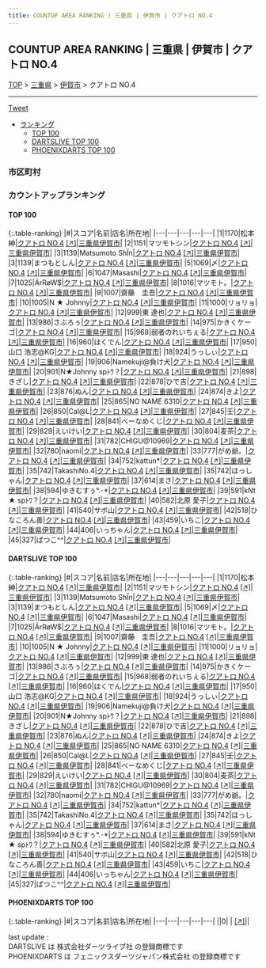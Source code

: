 ```yaml
---
title: COUNTUP AREA RANKING | 三重県 | 伊賀市 | クアトロ NO.4
---
```

## COUNTUP AREA RANKING | 三重県 | 伊賀市 | クアトロ NO.4

[TOP](/darts/rank/) > [三重県](/darts/rank/三重県/) > [伊賀市](/darts/rank/三重県/伊賀市/) > クアトロ NO.4

___

<a href="https://twitter.com/share?ref_src=twsrc%5Etfw" data-text="COUNTUP AREA RANKING | 三重県伊賀市クアトロ NO.4" class="twitter-share-button" data-hashtags="DARTSLIVE,PHOENIXDARTS,darts,ダーツ" data-show-count="false">Tweet</a>

* [ランキング](#カウントアップランキング)
    * [TOP 100](#top-100)
    * [DARTSLIVE TOP 100](#dartslive-top-100)
    * [PHOENIXDARTS TOP 100](#phoenixdarts-top-100)

### 市区町村

<ul>

</ul>

### カウントアップランキング

#### TOP 100



{:.table-ranking}
|#|スコア|名前|店名|所在地|
|---|---|---|---|---|
|1|1170|<span class="rank-name-dl">松本 紳</span>|<a href="/darts/rank/shops/e6d2e05e696a06ec0d9b047a20a7ba1e.html">クアトロ NO.4</a> <a href="https://search.dartslive.com/jp/shop/e6d2e05e696a06ec0d9b047a20a7ba1e">[↗]</a>|<a href="/darts/rank/三重県/伊賀市">三重県伊賀市</a>|
|2|1151|<span class="rank-name-dl">マツモトシン</span>|<a href="/darts/rank/shops/e6d2e05e696a06ec0d9b047a20a7ba1e.html">クアトロ NO.4</a> <a href="https://search.dartslive.com/jp/shop/e6d2e05e696a06ec0d9b047a20a7ba1e">[↗]</a>|<a href="/darts/rank/三重県/伊賀市">三重県伊賀市</a>|
|3|1139|<span class="rank-name-dl">Matsumoto ShÏn</span>|<a href="/darts/rank/shops/e6d2e05e696a06ec0d9b047a20a7ba1e.html">クアトロ NO.4</a> <a href="https://search.dartslive.com/jp/shop/e6d2e05e696a06ec0d9b047a20a7ba1e">[↗]</a>|<a href="/darts/rank/三重県/伊賀市">三重県伊賀市</a>|
|3|1139|<span class="rank-name-dl">まつもとしん</span>|<a href="/darts/rank/shops/e6d2e05e696a06ec0d9b047a20a7ba1e.html">クアトロ NO.4</a> <a href="https://search.dartslive.com/jp/shop/e6d2e05e696a06ec0d9b047a20a7ba1e">[↗]</a>|<a href="/darts/rank/三重県/伊賀市">三重県伊賀市</a>|
|5|1069|<span class="rank-name-dl">〆</span>|<a href="/darts/rank/shops/e6d2e05e696a06ec0d9b047a20a7ba1e.html">クアトロ NO.4</a> <a href="https://search.dartslive.com/jp/shop/e6d2e05e696a06ec0d9b047a20a7ba1e">[↗]</a>|<a href="/darts/rank/三重県/伊賀市">三重県伊賀市</a>|
|6|1047|<span class="rank-name-dl">Masashi</span>|<a href="/darts/rank/shops/e6d2e05e696a06ec0d9b047a20a7ba1e.html">クアトロ NO.4</a> <a href="https://search.dartslive.com/jp/shop/e6d2e05e696a06ec0d9b047a20a7ba1e">[↗]</a>|<a href="/darts/rank/三重県/伊賀市">三重県伊賀市</a>|
|7|1025|<span class="rank-name-dl">ÄrRøW$</span>|<a href="/darts/rank/shops/e6d2e05e696a06ec0d9b047a20a7ba1e.html">クアトロ NO.4</a> <a href="https://search.dartslive.com/jp/shop/e6d2e05e696a06ec0d9b047a20a7ba1e">[↗]</a>|<a href="/darts/rank/三重県/伊賀市">三重県伊賀市</a>|
|8|1016|<span class="rank-name-dl">マツモト。</span>|<a href="/darts/rank/shops/e6d2e05e696a06ec0d9b047a20a7ba1e.html">クアトロ NO.4</a> <a href="https://search.dartslive.com/jp/shop/e6d2e05e696a06ec0d9b047a20a7ba1e">[↗]</a>|<a href="/darts/rank/三重県/伊賀市">三重県伊賀市</a>|
|9|1007|<span class="rank-name-dl">齋藤　圭吾</span>|<a href="/darts/rank/shops/e6d2e05e696a06ec0d9b047a20a7ba1e.html">クアトロ NO.4</a> <a href="https://search.dartslive.com/jp/shop/e6d2e05e696a06ec0d9b047a20a7ba1e">[↗]</a>|<a href="/darts/rank/三重県/伊賀市">三重県伊賀市</a>|
|10|1005|<span class="rank-name-dl">N ★ Johnny</span>|<a href="/darts/rank/shops/e6d2e05e696a06ec0d9b047a20a7ba1e.html">クアトロ NO.4</a> <a href="https://search.dartslive.com/jp/shop/e6d2e05e696a06ec0d9b047a20a7ba1e">[↗]</a>|<a href="/darts/rank/三重県/伊賀市">三重県伊賀市</a>|
|11|1000|<span class="rank-name-dl">リョリョ</span>|<a href="/darts/rank/shops/e6d2e05e696a06ec0d9b047a20a7ba1e.html">クアトロ NO.4</a> <a href="https://search.dartslive.com/jp/shop/e6d2e05e696a06ec0d9b047a20a7ba1e">[↗]</a>|<a href="/darts/rank/三重県/伊賀市">三重県伊賀市</a>|
|12|999|<span class="rank-name-dl">東 達也</span>|<a href="/darts/rank/shops/e6d2e05e696a06ec0d9b047a20a7ba1e.html">クアトロ NO.4</a> <a href="https://search.dartslive.com/jp/shop/e6d2e05e696a06ec0d9b047a20a7ba1e">[↗]</a>|<a href="/darts/rank/三重県/伊賀市">三重県伊賀市</a>|
|13|986|<span class="rank-name-dl">さぶろぅ</span>|<a href="/darts/rank/shops/e6d2e05e696a06ec0d9b047a20a7ba1e.html">クアトロ NO.4</a> <a href="https://search.dartslive.com/jp/shop/e6d2e05e696a06ec0d9b047a20a7ba1e">[↗]</a>|<a href="/darts/rank/三重県/伊賀市">三重県伊賀市</a>|
|14|975|<span class="rank-name-dl">かきくケーゴ</span>|<a href="/darts/rank/shops/e6d2e05e696a06ec0d9b047a20a7ba1e.html">クアトロ NO.4</a> <a href="https://search.dartslive.com/jp/shop/e6d2e05e696a06ec0d9b047a20a7ba1e">[↗]</a>|<a href="/darts/rank/三重県/伊賀市">三重県伊賀市</a>|
|15|968|<span class="rank-name-dl">弱者のれいちぇる</span>|<a href="/darts/rank/shops/e6d2e05e696a06ec0d9b047a20a7ba1e.html">クアトロ NO.4</a> <a href="https://search.dartslive.com/jp/shop/e6d2e05e696a06ec0d9b047a20a7ba1e">[↗]</a>|<a href="/darts/rank/三重県/伊賀市">三重県伊賀市</a>|
|16|960|<span class="rank-name-dl">ほくでん</span>|<a href="/darts/rank/shops/e6d2e05e696a06ec0d9b047a20a7ba1e.html">クアトロ NO.4</a> <a href="https://search.dartslive.com/jp/shop/e6d2e05e696a06ec0d9b047a20a7ba1e">[↗]</a>|<a href="/darts/rank/三重県/伊賀市">三重県伊賀市</a>|
|17|950|<span class="rank-name-dl">山口 浩志@KG</span>|<a href="/darts/rank/shops/e6d2e05e696a06ec0d9b047a20a7ba1e.html">クアトロ NO.4</a> <a href="https://search.dartslive.com/jp/shop/e6d2e05e696a06ec0d9b047a20a7ba1e">[↗]</a>|<a href="/darts/rank/三重県/伊賀市">三重県伊賀市</a>|
|18|924|<span class="rank-name-dl">うっしぃ</span>|<a href="/darts/rank/shops/e6d2e05e696a06ec0d9b047a20a7ba1e.html">クアトロ NO.4</a> <a href="https://search.dartslive.com/jp/shop/e6d2e05e696a06ec0d9b047a20a7ba1e">[↗]</a>|<a href="/darts/rank/三重県/伊賀市">三重県伊賀市</a>|
|19|906|<span class="rank-name-dl">Namekuji@負け犬</span>|<a href="/darts/rank/shops/e6d2e05e696a06ec0d9b047a20a7ba1e.html">クアトロ NO.4</a> <a href="https://search.dartslive.com/jp/shop/e6d2e05e696a06ec0d9b047a20a7ba1e">[↗]</a>|<a href="/darts/rank/三重県/伊賀市">三重県伊賀市</a>|
|20|901|<span class="rank-name-dl">N★Johnny spﾄﾜ？</span>|<a href="/darts/rank/shops/e6d2e05e696a06ec0d9b047a20a7ba1e.html">クアトロ NO.4</a> <a href="https://search.dartslive.com/jp/shop/e6d2e05e696a06ec0d9b047a20a7ba1e">[↗]</a>|<a href="/darts/rank/三重県/伊賀市">三重県伊賀市</a>|
|21|898|<span class="rank-name-dl">きざし</span>|<a href="/darts/rank/shops/e6d2e05e696a06ec0d9b047a20a7ba1e.html">クアトロ NO.4</a> <a href="https://search.dartslive.com/jp/shop/e6d2e05e696a06ec0d9b047a20a7ba1e">[↗]</a>|<a href="/darts/rank/三重県/伊賀市">三重県伊賀市</a>|
|22|878|<span class="rank-name-dl">ひで吉</span>|<a href="/darts/rank/shops/e6d2e05e696a06ec0d9b047a20a7ba1e.html">クアトロ NO.4</a> <a href="https://search.dartslive.com/jp/shop/e6d2e05e696a06ec0d9b047a20a7ba1e">[↗]</a>|<a href="/darts/rank/三重県/伊賀市">三重県伊賀市</a>|
|23|876|<span class="rank-name-dl">ぬん</span>|<a href="/darts/rank/shops/e6d2e05e696a06ec0d9b047a20a7ba1e.html">クアトロ NO.4</a> <a href="https://search.dartslive.com/jp/shop/e6d2e05e696a06ec0d9b047a20a7ba1e">[↗]</a>|<a href="/darts/rank/三重県/伊賀市">三重県伊賀市</a>|
|24|874|<span class="rank-name-dl">きよ</span>|<a href="/darts/rank/shops/e6d2e05e696a06ec0d9b047a20a7ba1e.html">クアトロ NO.4</a> <a href="https://search.dartslive.com/jp/shop/e6d2e05e696a06ec0d9b047a20a7ba1e">[↗]</a>|<a href="/darts/rank/三重県/伊賀市">三重県伊賀市</a>|
|25|865|<span class="rank-name-dl">NO NAME 6310</span>|<a href="/darts/rank/shops/e6d2e05e696a06ec0d9b047a20a7ba1e.html">クアトロ NO.4</a> <a href="https://search.dartslive.com/jp/shop/e6d2e05e696a06ec0d9b047a20a7ba1e">[↗]</a>|<a href="/darts/rank/三重県/伊賀市">三重県伊賀市</a>|
|26|850|<span class="rank-name-dl">Cal@L</span>|<a href="/darts/rank/shops/e6d2e05e696a06ec0d9b047a20a7ba1e.html">クアトロ NO.4</a> <a href="https://search.dartslive.com/jp/shop/e6d2e05e696a06ec0d9b047a20a7ba1e">[↗]</a>|<a href="/darts/rank/三重県/伊賀市">三重県伊賀市</a>|
|27|845|<span class="rank-name-dl">壬</span>|<a href="/darts/rank/shops/e6d2e05e696a06ec0d9b047a20a7ba1e.html">クアトロ NO.4</a> <a href="https://search.dartslive.com/jp/shop/e6d2e05e696a06ec0d9b047a20a7ba1e">[↗]</a>|<a href="/darts/rank/三重県/伊賀市">三重県伊賀市</a>|
|28|841|<span class="rank-name-dl">べーなめくじ</span>|<a href="/darts/rank/shops/e6d2e05e696a06ec0d9b047a20a7ba1e.html">クアトロ NO.4</a> <a href="https://search.dartslive.com/jp/shop/e6d2e05e696a06ec0d9b047a20a7ba1e">[↗]</a>|<a href="/darts/rank/三重県/伊賀市">三重県伊賀市</a>|
|29|829|<span class="rank-name-dl">えいけい</span>|<a href="/darts/rank/shops/e6d2e05e696a06ec0d9b047a20a7ba1e.html">クアトロ NO.4</a> <a href="https://search.dartslive.com/jp/shop/e6d2e05e696a06ec0d9b047a20a7ba1e">[↗]</a>|<a href="/darts/rank/三重県/伊賀市">三重県伊賀市</a>|
|30|804|<span class="rank-name-dl">麦茶</span>|<a href="/darts/rank/shops/e6d2e05e696a06ec0d9b047a20a7ba1e.html">クアトロ NO.4</a> <a href="https://search.dartslive.com/jp/shop/e6d2e05e696a06ec0d9b047a20a7ba1e">[↗]</a>|<a href="/darts/rank/三重県/伊賀市">三重県伊賀市</a>|
|31|782|<span class="rank-name-dl">CHIGU@10969</span>|<a href="/darts/rank/shops/e6d2e05e696a06ec0d9b047a20a7ba1e.html">クアトロ NO.4</a> <a href="https://search.dartslive.com/jp/shop/e6d2e05e696a06ec0d9b047a20a7ba1e">[↗]</a>|<a href="/darts/rank/三重県/伊賀市">三重県伊賀市</a>|
|32|780|<span class="rank-name-dl">naomi</span>|<a href="/darts/rank/shops/e6d2e05e696a06ec0d9b047a20a7ba1e.html">クアトロ NO.4</a> <a href="https://search.dartslive.com/jp/shop/e6d2e05e696a06ec0d9b047a20a7ba1e">[↗]</a>|<a href="/darts/rank/三重県/伊賀市">三重県伊賀市</a>|
|33|777|<span class="rank-name-dl">がめ爺。</span>|<a href="/darts/rank/shops/e6d2e05e696a06ec0d9b047a20a7ba1e.html">クアトロ NO.4</a> <a href="https://search.dartslive.com/jp/shop/e6d2e05e696a06ec0d9b047a20a7ba1e">[↗]</a>|<a href="/darts/rank/三重県/伊賀市">三重県伊賀市</a>|
|34|752|<span class="rank-name-dl">kattun*</span>|<a href="/darts/rank/shops/e6d2e05e696a06ec0d9b047a20a7ba1e.html">クアトロ NO.4</a> <a href="https://search.dartslive.com/jp/shop/e6d2e05e696a06ec0d9b047a20a7ba1e">[↗]</a>|<a href="/darts/rank/三重県/伊賀市">三重県伊賀市</a>|
|35|742|<span class="rank-name-dl">TakashiNo.4</span>|<a href="/darts/rank/shops/e6d2e05e696a06ec0d9b047a20a7ba1e.html">クアトロ NO.4</a> <a href="https://search.dartslive.com/jp/shop/e6d2e05e696a06ec0d9b047a20a7ba1e">[↗]</a>|<a href="/darts/rank/三重県/伊賀市">三重県伊賀市</a>|
|35|742|<span class="rank-name-dl">ほっしゃん</span>|<a href="/darts/rank/shops/e6d2e05e696a06ec0d9b047a20a7ba1e.html">クアトロ NO.4</a> <a href="https://search.dartslive.com/jp/shop/e6d2e05e696a06ec0d9b047a20a7ba1e">[↗]</a>|<a href="/darts/rank/三重県/伊賀市">三重県伊賀市</a>|
|37|614|<span class="rank-name-dl">まさ</span>|<a href="/darts/rank/shops/e6d2e05e696a06ec0d9b047a20a7ba1e.html">クアトロ NO.4</a> <a href="https://search.dartslive.com/jp/shop/e6d2e05e696a06ec0d9b047a20a7ba1e">[↗]</a>|<a href="/darts/rank/三重県/伊賀市">三重県伊賀市</a>|
|38|594|<span class="rank-name-dl">ゆきむすぅ°.･*</span>|<a href="/darts/rank/shops/e6d2e05e696a06ec0d9b047a20a7ba1e.html">クアトロ NO.4</a> <a href="https://search.dartslive.com/jp/shop/e6d2e05e696a06ec0d9b047a20a7ba1e">[↗]</a>|<a href="/darts/rank/三重県/伊賀市">三重県伊賀市</a>|
|39|591|<span class="rank-name-dl">kNt ★ spﾄﾜ？</span>|<a href="/darts/rank/shops/e6d2e05e696a06ec0d9b047a20a7ba1e.html">クアトロ NO.4</a> <a href="https://search.dartslive.com/jp/shop/e6d2e05e696a06ec0d9b047a20a7ba1e">[↗]</a>|<a href="/darts/rank/三重県/伊賀市">三重県伊賀市</a>|
|40|582|<span class="rank-name-dl">北原 愛子</span>|<a href="/darts/rank/shops/e6d2e05e696a06ec0d9b047a20a7ba1e.html">クアトロ NO.4</a> <a href="https://search.dartslive.com/jp/shop/e6d2e05e696a06ec0d9b047a20a7ba1e">[↗]</a>|<a href="/darts/rank/三重県/伊賀市">三重県伊賀市</a>|
|41|540|<span class="rank-name-dl">サボ山</span>|<a href="/darts/rank/shops/e6d2e05e696a06ec0d9b047a20a7ba1e.html">クアトロ NO.4</a> <a href="https://search.dartslive.com/jp/shop/e6d2e05e696a06ec0d9b047a20a7ba1e">[↗]</a>|<a href="/darts/rank/三重県/伊賀市">三重県伊賀市</a>|
|42|518|<span class="rank-name-dl">ひなころん善</span>|<a href="/darts/rank/shops/e6d2e05e696a06ec0d9b047a20a7ba1e.html">クアトロ NO.4</a> <a href="https://search.dartslive.com/jp/shop/e6d2e05e696a06ec0d9b047a20a7ba1e">[↗]</a>|<a href="/darts/rank/三重県/伊賀市">三重県伊賀市</a>|
|43|459|<span class="rank-name-dl">いちこ</span>|<a href="/darts/rank/shops/e6d2e05e696a06ec0d9b047a20a7ba1e.html">クアトロ NO.4</a> <a href="https://search.dartslive.com/jp/shop/e6d2e05e696a06ec0d9b047a20a7ba1e">[↗]</a>|<a href="/darts/rank/三重県/伊賀市">三重県伊賀市</a>|
|44|406|<span class="rank-name-dl">いっちゃん</span>|<a href="/darts/rank/shops/e6d2e05e696a06ec0d9b047a20a7ba1e.html">クアトロ NO.4</a> <a href="https://search.dartslive.com/jp/shop/e6d2e05e696a06ec0d9b047a20a7ba1e">[↗]</a>|<a href="/darts/rank/三重県/伊賀市">三重県伊賀市</a>|
|45|327|<span class="rank-name-dl">ぱつこ^^</span>|<a href="/darts/rank/shops/e6d2e05e696a06ec0d9b047a20a7ba1e.html">クアトロ NO.4</a> <a href="https://search.dartslive.com/jp/shop/e6d2e05e696a06ec0d9b047a20a7ba1e">[↗]</a>|<a href="/darts/rank/三重県/伊賀市">三重県伊賀市</a>|


#### DARTSLIVE TOP 100



{:.table-ranking}
|#|スコア|名前|店名|所在地|
|---|---|---|---|---|
|1|1170|<span class="rank-name-dl">松本 紳</span>|<a href="/darts/rank/shops/e6d2e05e696a06ec0d9b047a20a7ba1e.html">クアトロ NO.4</a> <a href="https://search.dartslive.com/jp/shop/e6d2e05e696a06ec0d9b047a20a7ba1e">[↗]</a>|<a href="/darts/rank/三重県/伊賀市">三重県伊賀市</a>|
|2|1151|<span class="rank-name-dl">マツモトシン</span>|<a href="/darts/rank/shops/e6d2e05e696a06ec0d9b047a20a7ba1e.html">クアトロ NO.4</a> <a href="https://search.dartslive.com/jp/shop/e6d2e05e696a06ec0d9b047a20a7ba1e">[↗]</a>|<a href="/darts/rank/三重県/伊賀市">三重県伊賀市</a>|
|3|1139|<span class="rank-name-dl">Matsumoto ShÏn</span>|<a href="/darts/rank/shops/e6d2e05e696a06ec0d9b047a20a7ba1e.html">クアトロ NO.4</a> <a href="https://search.dartslive.com/jp/shop/e6d2e05e696a06ec0d9b047a20a7ba1e">[↗]</a>|<a href="/darts/rank/三重県/伊賀市">三重県伊賀市</a>|
|3|1139|<span class="rank-name-dl">まつもとしん</span>|<a href="/darts/rank/shops/e6d2e05e696a06ec0d9b047a20a7ba1e.html">クアトロ NO.4</a> <a href="https://search.dartslive.com/jp/shop/e6d2e05e696a06ec0d9b047a20a7ba1e">[↗]</a>|<a href="/darts/rank/三重県/伊賀市">三重県伊賀市</a>|
|5|1069|<span class="rank-name-dl">〆</span>|<a href="/darts/rank/shops/e6d2e05e696a06ec0d9b047a20a7ba1e.html">クアトロ NO.4</a> <a href="https://search.dartslive.com/jp/shop/e6d2e05e696a06ec0d9b047a20a7ba1e">[↗]</a>|<a href="/darts/rank/三重県/伊賀市">三重県伊賀市</a>|
|6|1047|<span class="rank-name-dl">Masashi</span>|<a href="/darts/rank/shops/e6d2e05e696a06ec0d9b047a20a7ba1e.html">クアトロ NO.4</a> <a href="https://search.dartslive.com/jp/shop/e6d2e05e696a06ec0d9b047a20a7ba1e">[↗]</a>|<a href="/darts/rank/三重県/伊賀市">三重県伊賀市</a>|
|7|1025|<span class="rank-name-dl">ÄrRøW$</span>|<a href="/darts/rank/shops/e6d2e05e696a06ec0d9b047a20a7ba1e.html">クアトロ NO.4</a> <a href="https://search.dartslive.com/jp/shop/e6d2e05e696a06ec0d9b047a20a7ba1e">[↗]</a>|<a href="/darts/rank/三重県/伊賀市">三重県伊賀市</a>|
|8|1016|<span class="rank-name-dl">マツモト。</span>|<a href="/darts/rank/shops/e6d2e05e696a06ec0d9b047a20a7ba1e.html">クアトロ NO.4</a> <a href="https://search.dartslive.com/jp/shop/e6d2e05e696a06ec0d9b047a20a7ba1e">[↗]</a>|<a href="/darts/rank/三重県/伊賀市">三重県伊賀市</a>|
|9|1007|<span class="rank-name-dl">齋藤　圭吾</span>|<a href="/darts/rank/shops/e6d2e05e696a06ec0d9b047a20a7ba1e.html">クアトロ NO.4</a> <a href="https://search.dartslive.com/jp/shop/e6d2e05e696a06ec0d9b047a20a7ba1e">[↗]</a>|<a href="/darts/rank/三重県/伊賀市">三重県伊賀市</a>|
|10|1005|<span class="rank-name-dl">N ★ Johnny</span>|<a href="/darts/rank/shops/e6d2e05e696a06ec0d9b047a20a7ba1e.html">クアトロ NO.4</a> <a href="https://search.dartslive.com/jp/shop/e6d2e05e696a06ec0d9b047a20a7ba1e">[↗]</a>|<a href="/darts/rank/三重県/伊賀市">三重県伊賀市</a>|
|11|1000|<span class="rank-name-dl">リョリョ</span>|<a href="/darts/rank/shops/e6d2e05e696a06ec0d9b047a20a7ba1e.html">クアトロ NO.4</a> <a href="https://search.dartslive.com/jp/shop/e6d2e05e696a06ec0d9b047a20a7ba1e">[↗]</a>|<a href="/darts/rank/三重県/伊賀市">三重県伊賀市</a>|
|12|999|<span class="rank-name-dl">東 達也</span>|<a href="/darts/rank/shops/e6d2e05e696a06ec0d9b047a20a7ba1e.html">クアトロ NO.4</a> <a href="https://search.dartslive.com/jp/shop/e6d2e05e696a06ec0d9b047a20a7ba1e">[↗]</a>|<a href="/darts/rank/三重県/伊賀市">三重県伊賀市</a>|
|13|986|<span class="rank-name-dl">さぶろぅ</span>|<a href="/darts/rank/shops/e6d2e05e696a06ec0d9b047a20a7ba1e.html">クアトロ NO.4</a> <a href="https://search.dartslive.com/jp/shop/e6d2e05e696a06ec0d9b047a20a7ba1e">[↗]</a>|<a href="/darts/rank/三重県/伊賀市">三重県伊賀市</a>|
|14|975|<span class="rank-name-dl">かきくケーゴ</span>|<a href="/darts/rank/shops/e6d2e05e696a06ec0d9b047a20a7ba1e.html">クアトロ NO.4</a> <a href="https://search.dartslive.com/jp/shop/e6d2e05e696a06ec0d9b047a20a7ba1e">[↗]</a>|<a href="/darts/rank/三重県/伊賀市">三重県伊賀市</a>|
|15|968|<span class="rank-name-dl">弱者のれいちぇる</span>|<a href="/darts/rank/shops/e6d2e05e696a06ec0d9b047a20a7ba1e.html">クアトロ NO.4</a> <a href="https://search.dartslive.com/jp/shop/e6d2e05e696a06ec0d9b047a20a7ba1e">[↗]</a>|<a href="/darts/rank/三重県/伊賀市">三重県伊賀市</a>|
|16|960|<span class="rank-name-dl">ほくでん</span>|<a href="/darts/rank/shops/e6d2e05e696a06ec0d9b047a20a7ba1e.html">クアトロ NO.4</a> <a href="https://search.dartslive.com/jp/shop/e6d2e05e696a06ec0d9b047a20a7ba1e">[↗]</a>|<a href="/darts/rank/三重県/伊賀市">三重県伊賀市</a>|
|17|950|<span class="rank-name-dl">山口 浩志@KG</span>|<a href="/darts/rank/shops/e6d2e05e696a06ec0d9b047a20a7ba1e.html">クアトロ NO.4</a> <a href="https://search.dartslive.com/jp/shop/e6d2e05e696a06ec0d9b047a20a7ba1e">[↗]</a>|<a href="/darts/rank/三重県/伊賀市">三重県伊賀市</a>|
|18|924|<span class="rank-name-dl">うっしぃ</span>|<a href="/darts/rank/shops/e6d2e05e696a06ec0d9b047a20a7ba1e.html">クアトロ NO.4</a> <a href="https://search.dartslive.com/jp/shop/e6d2e05e696a06ec0d9b047a20a7ba1e">[↗]</a>|<a href="/darts/rank/三重県/伊賀市">三重県伊賀市</a>|
|19|906|<span class="rank-name-dl">Namekuji@負け犬</span>|<a href="/darts/rank/shops/e6d2e05e696a06ec0d9b047a20a7ba1e.html">クアトロ NO.4</a> <a href="https://search.dartslive.com/jp/shop/e6d2e05e696a06ec0d9b047a20a7ba1e">[↗]</a>|<a href="/darts/rank/三重県/伊賀市">三重県伊賀市</a>|
|20|901|<span class="rank-name-dl">N★Johnny spﾄﾜ？</span>|<a href="/darts/rank/shops/e6d2e05e696a06ec0d9b047a20a7ba1e.html">クアトロ NO.4</a> <a href="https://search.dartslive.com/jp/shop/e6d2e05e696a06ec0d9b047a20a7ba1e">[↗]</a>|<a href="/darts/rank/三重県/伊賀市">三重県伊賀市</a>|
|21|898|<span class="rank-name-dl">きざし</span>|<a href="/darts/rank/shops/e6d2e05e696a06ec0d9b047a20a7ba1e.html">クアトロ NO.4</a> <a href="https://search.dartslive.com/jp/shop/e6d2e05e696a06ec0d9b047a20a7ba1e">[↗]</a>|<a href="/darts/rank/三重県/伊賀市">三重県伊賀市</a>|
|22|878|<span class="rank-name-dl">ひで吉</span>|<a href="/darts/rank/shops/e6d2e05e696a06ec0d9b047a20a7ba1e.html">クアトロ NO.4</a> <a href="https://search.dartslive.com/jp/shop/e6d2e05e696a06ec0d9b047a20a7ba1e">[↗]</a>|<a href="/darts/rank/三重県/伊賀市">三重県伊賀市</a>|
|23|876|<span class="rank-name-dl">ぬん</span>|<a href="/darts/rank/shops/e6d2e05e696a06ec0d9b047a20a7ba1e.html">クアトロ NO.4</a> <a href="https://search.dartslive.com/jp/shop/e6d2e05e696a06ec0d9b047a20a7ba1e">[↗]</a>|<a href="/darts/rank/三重県/伊賀市">三重県伊賀市</a>|
|24|874|<span class="rank-name-dl">きよ</span>|<a href="/darts/rank/shops/e6d2e05e696a06ec0d9b047a20a7ba1e.html">クアトロ NO.4</a> <a href="https://search.dartslive.com/jp/shop/e6d2e05e696a06ec0d9b047a20a7ba1e">[↗]</a>|<a href="/darts/rank/三重県/伊賀市">三重県伊賀市</a>|
|25|865|<span class="rank-name-dl">NO NAME 6310</span>|<a href="/darts/rank/shops/e6d2e05e696a06ec0d9b047a20a7ba1e.html">クアトロ NO.4</a> <a href="https://search.dartslive.com/jp/shop/e6d2e05e696a06ec0d9b047a20a7ba1e">[↗]</a>|<a href="/darts/rank/三重県/伊賀市">三重県伊賀市</a>|
|26|850|<span class="rank-name-dl">Cal@L</span>|<a href="/darts/rank/shops/e6d2e05e696a06ec0d9b047a20a7ba1e.html">クアトロ NO.4</a> <a href="https://search.dartslive.com/jp/shop/e6d2e05e696a06ec0d9b047a20a7ba1e">[↗]</a>|<a href="/darts/rank/三重県/伊賀市">三重県伊賀市</a>|
|27|845|<span class="rank-name-dl">壬</span>|<a href="/darts/rank/shops/e6d2e05e696a06ec0d9b047a20a7ba1e.html">クアトロ NO.4</a> <a href="https://search.dartslive.com/jp/shop/e6d2e05e696a06ec0d9b047a20a7ba1e">[↗]</a>|<a href="/darts/rank/三重県/伊賀市">三重県伊賀市</a>|
|28|841|<span class="rank-name-dl">べーなめくじ</span>|<a href="/darts/rank/shops/e6d2e05e696a06ec0d9b047a20a7ba1e.html">クアトロ NO.4</a> <a href="https://search.dartslive.com/jp/shop/e6d2e05e696a06ec0d9b047a20a7ba1e">[↗]</a>|<a href="/darts/rank/三重県/伊賀市">三重県伊賀市</a>|
|29|829|<span class="rank-name-dl">えいけい</span>|<a href="/darts/rank/shops/e6d2e05e696a06ec0d9b047a20a7ba1e.html">クアトロ NO.4</a> <a href="https://search.dartslive.com/jp/shop/e6d2e05e696a06ec0d9b047a20a7ba1e">[↗]</a>|<a href="/darts/rank/三重県/伊賀市">三重県伊賀市</a>|
|30|804|<span class="rank-name-dl">麦茶</span>|<a href="/darts/rank/shops/e6d2e05e696a06ec0d9b047a20a7ba1e.html">クアトロ NO.4</a> <a href="https://search.dartslive.com/jp/shop/e6d2e05e696a06ec0d9b047a20a7ba1e">[↗]</a>|<a href="/darts/rank/三重県/伊賀市">三重県伊賀市</a>|
|31|782|<span class="rank-name-dl">CHIGU@10969</span>|<a href="/darts/rank/shops/e6d2e05e696a06ec0d9b047a20a7ba1e.html">クアトロ NO.4</a> <a href="https://search.dartslive.com/jp/shop/e6d2e05e696a06ec0d9b047a20a7ba1e">[↗]</a>|<a href="/darts/rank/三重県/伊賀市">三重県伊賀市</a>|
|32|780|<span class="rank-name-dl">naomi</span>|<a href="/darts/rank/shops/e6d2e05e696a06ec0d9b047a20a7ba1e.html">クアトロ NO.4</a> <a href="https://search.dartslive.com/jp/shop/e6d2e05e696a06ec0d9b047a20a7ba1e">[↗]</a>|<a href="/darts/rank/三重県/伊賀市">三重県伊賀市</a>|
|33|777|<span class="rank-name-dl">がめ爺。</span>|<a href="/darts/rank/shops/e6d2e05e696a06ec0d9b047a20a7ba1e.html">クアトロ NO.4</a> <a href="https://search.dartslive.com/jp/shop/e6d2e05e696a06ec0d9b047a20a7ba1e">[↗]</a>|<a href="/darts/rank/三重県/伊賀市">三重県伊賀市</a>|
|34|752|<span class="rank-name-dl">kattun*</span>|<a href="/darts/rank/shops/e6d2e05e696a06ec0d9b047a20a7ba1e.html">クアトロ NO.4</a> <a href="https://search.dartslive.com/jp/shop/e6d2e05e696a06ec0d9b047a20a7ba1e">[↗]</a>|<a href="/darts/rank/三重県/伊賀市">三重県伊賀市</a>|
|35|742|<span class="rank-name-dl">TakashiNo.4</span>|<a href="/darts/rank/shops/e6d2e05e696a06ec0d9b047a20a7ba1e.html">クアトロ NO.4</a> <a href="https://search.dartslive.com/jp/shop/e6d2e05e696a06ec0d9b047a20a7ba1e">[↗]</a>|<a href="/darts/rank/三重県/伊賀市">三重県伊賀市</a>|
|35|742|<span class="rank-name-dl">ほっしゃん</span>|<a href="/darts/rank/shops/e6d2e05e696a06ec0d9b047a20a7ba1e.html">クアトロ NO.4</a> <a href="https://search.dartslive.com/jp/shop/e6d2e05e696a06ec0d9b047a20a7ba1e">[↗]</a>|<a href="/darts/rank/三重県/伊賀市">三重県伊賀市</a>|
|37|614|<span class="rank-name-dl">まさ</span>|<a href="/darts/rank/shops/e6d2e05e696a06ec0d9b047a20a7ba1e.html">クアトロ NO.4</a> <a href="https://search.dartslive.com/jp/shop/e6d2e05e696a06ec0d9b047a20a7ba1e">[↗]</a>|<a href="/darts/rank/三重県/伊賀市">三重県伊賀市</a>|
|38|594|<span class="rank-name-dl">ゆきむすぅ°.･*</span>|<a href="/darts/rank/shops/e6d2e05e696a06ec0d9b047a20a7ba1e.html">クアトロ NO.4</a> <a href="https://search.dartslive.com/jp/shop/e6d2e05e696a06ec0d9b047a20a7ba1e">[↗]</a>|<a href="/darts/rank/三重県/伊賀市">三重県伊賀市</a>|
|39|591|<span class="rank-name-dl">kNt ★ spﾄﾜ？</span>|<a href="/darts/rank/shops/e6d2e05e696a06ec0d9b047a20a7ba1e.html">クアトロ NO.4</a> <a href="https://search.dartslive.com/jp/shop/e6d2e05e696a06ec0d9b047a20a7ba1e">[↗]</a>|<a href="/darts/rank/三重県/伊賀市">三重県伊賀市</a>|
|40|582|<span class="rank-name-dl">北原 愛子</span>|<a href="/darts/rank/shops/e6d2e05e696a06ec0d9b047a20a7ba1e.html">クアトロ NO.4</a> <a href="https://search.dartslive.com/jp/shop/e6d2e05e696a06ec0d9b047a20a7ba1e">[↗]</a>|<a href="/darts/rank/三重県/伊賀市">三重県伊賀市</a>|
|41|540|<span class="rank-name-dl">サボ山</span>|<a href="/darts/rank/shops/e6d2e05e696a06ec0d9b047a20a7ba1e.html">クアトロ NO.4</a> <a href="https://search.dartslive.com/jp/shop/e6d2e05e696a06ec0d9b047a20a7ba1e">[↗]</a>|<a href="/darts/rank/三重県/伊賀市">三重県伊賀市</a>|
|42|518|<span class="rank-name-dl">ひなころん善</span>|<a href="/darts/rank/shops/e6d2e05e696a06ec0d9b047a20a7ba1e.html">クアトロ NO.4</a> <a href="https://search.dartslive.com/jp/shop/e6d2e05e696a06ec0d9b047a20a7ba1e">[↗]</a>|<a href="/darts/rank/三重県/伊賀市">三重県伊賀市</a>|
|43|459|<span class="rank-name-dl">いちこ</span>|<a href="/darts/rank/shops/e6d2e05e696a06ec0d9b047a20a7ba1e.html">クアトロ NO.4</a> <a href="https://search.dartslive.com/jp/shop/e6d2e05e696a06ec0d9b047a20a7ba1e">[↗]</a>|<a href="/darts/rank/三重県/伊賀市">三重県伊賀市</a>|
|44|406|<span class="rank-name-dl">いっちゃん</span>|<a href="/darts/rank/shops/e6d2e05e696a06ec0d9b047a20a7ba1e.html">クアトロ NO.4</a> <a href="https://search.dartslive.com/jp/shop/e6d2e05e696a06ec0d9b047a20a7ba1e">[↗]</a>|<a href="/darts/rank/三重県/伊賀市">三重県伊賀市</a>|
|45|327|<span class="rank-name-dl">ぱつこ^^</span>|<a href="/darts/rank/shops/e6d2e05e696a06ec0d9b047a20a7ba1e.html">クアトロ NO.4</a> <a href="https://search.dartslive.com/jp/shop/e6d2e05e696a06ec0d9b047a20a7ba1e">[↗]</a>|<a href="/darts/rank/三重県/伊賀市">三重県伊賀市</a>|


#### PHOENIXDARTS TOP 100



{:.table-ranking}
|#|スコア|名前|店名|所在地|
|---|---|---|---|---|
||0|<span class="rank-name-dl"> </span>|<a href="/darts/rank/shops/.html"></a> <a href="">[↗]</a>|<a href="/darts/rank//"></a>|


<div class="footer border-top border-gray-light mt-5 pt-3 text-right text-gray">
    last update : <span style="font-weight: italic" id="foot_last_modified"></span><br />
    DARTSLIVE は 株式会社ダーツライブ社 の登録商標です<br />
    PHOENIXDARTS は フェニックスダーツジャパン株式会社 の登録商標です<br />
</div>

<script src="https://cdnjs.cloudflare.com/ajax/libs/jquery.tablesorter/2.31.3/js/jquery.tablesorter.min.js" integrity="sha512-qzgd5cYSZcosqpzpn7zF2ZId8f/8CHmFKZ8j7mU4OUXTNRd5g+ZHBPsgKEwoqxCtdQvExE5LprwwPAgoicguNg==" crossorigin="anonymous" referrerpolicy="no-referrer"></script>
<link rel="stylesheet" href="https://cdnjs.cloudflare.com/ajax/libs/jquery.tablesorter/2.31.3/css/theme.default.min.css" integrity="sha512-wghhOJkjQX0Lh3NSWvNKeZ0ZpNn+SPVXX1Qyc9OCaogADktxrBiBdKGDoqVUOyhStvMBmJQ8ZdMHiR3wuEq8+w==" crossorigin="anonymous" referrerpolicy="no-referrer" />
<script>
$(function() {
    $(".table-ranking").tablesorter({sortList:[[0, 0]]});
    $("#foot_last_modified").text(formatDate(new Date(document.lastModified), 'yyyy-MM-dd HH:mm:ss'));
});
</script>

<script async src="https://platform.twitter.com/widgets.js" charset="utf-8"></script>